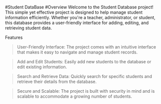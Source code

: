 #Student DataBase
#Overview
Welcome to the Student Database project! This simple yet effective project is designed to help manage student information efficiently. Whether you're a teacher, administrator, or student, this database provides a user-friendly interface for adding, editing, and retrieving student data.

Features
>User-Friendly Interface: The project comes with an intuitive interface that makes it easy to navigate and manage student records.

>Add and Edit Students: Easily add new students to the database or edit existing information.

>Search and Retrieve Data: Quickly search for specific students and retrieve their details from the database.

>Secure and Scalable: The project is built with security in mind and is scalable to accommodate a growing number of students.

